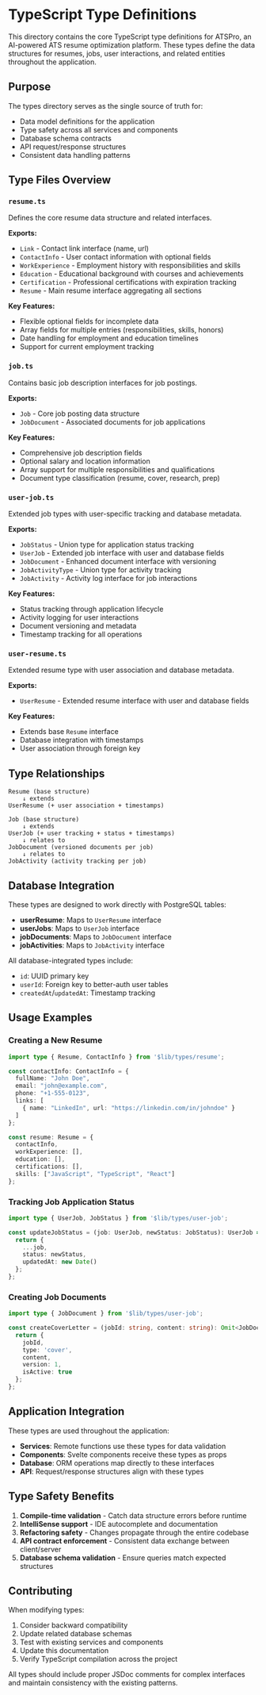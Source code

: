 # TypeScript Type Definitions

This directory contains the core TypeScript type definitions for ATSPro, an AI-powered ATS resume optimization platform. These types define the data structures for resumes, jobs, user interactions, and related entities throughout the application.

## Purpose

The types directory serves as the single source of truth for:
- Data model definitions for the application
- Type safety across all services and components
- Database schema contracts
- API request/response structures
- Consistent data handling patterns

## Type Files Overview

### `resume.ts`
Defines the core resume data structure and related interfaces.

**Exports:**
- `Link` - Contact link interface (name, url)
- `ContactInfo` - User contact information with optional fields
- `WorkExperience` - Employment history with responsibilities and skills
- `Education` - Educational background with courses and achievements
- `Certification` - Professional certifications with expiration tracking
- `Resume` - Main resume interface aggregating all sections

**Key Features:**
- Flexible optional fields for incomplete data
- Array fields for multiple entries (responsibilities, skills, honors)
- Date handling for employment and education timelines
- Support for current employment tracking

### `job.ts`
Contains basic job description interfaces for job postings.

**Exports:**
- `Job` - Core job posting data structure
- `JobDocument` - Associated documents for job applications

**Key Features:**
- Comprehensive job description fields
- Optional salary and location information
- Array support for multiple responsibilities and qualifications
- Document type classification (resume, cover, research, prep)

### `user-job.ts`
Extended job types with user-specific tracking and database metadata.

**Exports:**
- `JobStatus` - Union type for application status tracking
- `UserJob` - Extended job interface with user and database fields
- `JobDocument` - Enhanced document interface with versioning
- `JobActivityType` - Union type for activity tracking
- `JobActivity` - Activity log interface for job interactions

**Key Features:**
- Status tracking through application lifecycle
- Activity logging for user interactions
- Document versioning and metadata
- Timestamp tracking for all operations

### `user-resume.ts`
Extended resume type with user association and database metadata.

**Exports:**
- `UserResume` - Extended resume interface with user and database fields

**Key Features:**
- Extends base `Resume` interface
- Database integration with timestamps
- User association through foreign key

## Type Relationships

```
Resume (base structure)
    ↓ extends
UserResume (+ user association + timestamps)

Job (base structure)
    ↓ extends  
UserJob (+ user tracking + status + timestamps)
    ↓ relates to
JobDocument (versioned documents per job)
    ↓ relates to
JobActivity (activity tracking per job)
```

## Database Integration

These types are designed to work directly with PostgreSQL tables:

- **userResume**: Maps to `UserResume` interface
- **userJobs**: Maps to `UserJob` interface  
- **jobDocuments**: Maps to `JobDocument` interface
- **jobActivities**: Maps to `JobActivity` interface

All database-integrated types include:
- `id`: UUID primary key
- `userId`: Foreign key to better-auth user tables
- `createdAt`/`updatedAt`: Timestamp tracking

## Usage Examples

### Creating a New Resume
```typescript
import type { Resume, ContactInfo } from '$lib/types/resume';

const contactInfo: ContactInfo = {
  fullName: "John Doe",
  email: "john@example.com",
  phone: "+1-555-0123",
  links: [
    { name: "LinkedIn", url: "https://linkedin.com/in/johndoe" }
  ]
};

const resume: Resume = {
  contactInfo,
  workExperience: [],
  education: [],
  certifications: [],
  skills: ["JavaScript", "TypeScript", "React"]
};
```

### Tracking Job Application Status
```typescript
import type { UserJob, JobStatus } from '$lib/types/user-job';

const updateJobStatus = (job: UserJob, newStatus: JobStatus): UserJob => {
  return {
    ...job,
    status: newStatus,
    updatedAt: new Date()
  };
};
```

### Creating Job Documents
```typescript
import type { JobDocument } from '$lib/types/user-job';

const createCoverLetter = (jobId: string, content: string): Omit<JobDocument, 'id' | 'createdAt' | 'updatedAt'> => {
  return {
    jobId,
    type: 'cover',
    content,
    version: 1,
    isActive: true
  };
};
```

## Application Integration

These types are used throughout the application:

- **Services**: Remote functions use these types for data validation
- **Components**: Svelte components receive these types as props
- **Database**: ORM operations map directly to these interfaces
- **API**: Request/response structures align with these types

## Type Safety Benefits

1. **Compile-time validation** - Catch data structure errors before runtime
2. **IntelliSense support** - IDE autocomplete and documentation
3. **Refactoring safety** - Changes propagate through the entire codebase
4. **API contract enforcement** - Consistent data exchange between client/server
5. **Database schema validation** - Ensure queries match expected structures

## Contributing

When modifying types:

1. Consider backward compatibility
2. Update related database schemas
3. Test with existing services and components  
4. Update this documentation
5. Verify TypeScript compilation across the project

All types should include proper JSDoc comments for complex interfaces and maintain consistency with the existing patterns.